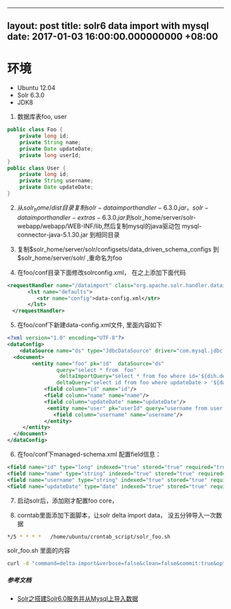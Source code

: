 ---
layout: post
title: solr6 data import with mysql
date: 2017-01-03 16:00:00.000000000 +08:00
------------------------------------------

# 环境
* Ubuntu 12.04 
* Solr 6.3.0
* JDK8

1. 数据库表foo, user
```java
public class Foo {
    private long id;
    private String name;
    private Date updateDate;
    private long userId;
}
public class User {
    private long id;
    private String username;
    private Date updateDate;
}
```

2. 从$solr_home/dist 目录复制solr-dataimporthandler-6.3.0.jar，solr-dataimporthandler-extras-6.3.0.jar 到$solr_home/server/solr-webapp/webapp/WEB-INF/lib,然后复制mysql的java驱动包 mysql-connector-java-5.1.30.jar 到相同目录

3. 复制$solr_home/server/solr/configsets/data_driven_schema_configs 到 $solr_home/server/solr/ ,重命名为foo

4. 在foo/conf目录下面修改solrconfig.xml， 在<requestHandler name="/select" class="solr.SearchHandler">之上添加下面代码
```xml
<requestHandler name="/dataimport" class="org.apache.solr.handler.dataimport.DataImportHandler">  
　     <lst name="defaults">  
　        <str name="config">data-config.xml</str>  
　     </lst>  
　</requestHandler>  
```

5. 在foo/conf下新建data-config.xml文件, 里面内容如下
```xml
<?xml version="1.0" encoding="UTF-8"?>  
<dataConfig>  
    <dataSource name="ds" type="JdbcDataSource" driver="com.mysql.jdbc.Driver" url="jdbc:mysql://localhost:3306/testdb" user="root" password="root" batchSize="-1" />  
  <document>  
        <entity name="foo" pk="id"  dataSource="ds"   
                query="select * from  foo"  
                 deltaImportQuery="select * from foo where id='${dih.delta.id}'"  
                deltaQuery="select id from foo where updateDate > '${dataimporter.last_index_time}'">  
			<field column="id" name="id"/>  
			<field column="name" name="name"/>              
            <field column="updateDate" name="updateDate"/>  
			 <entity name="user" pk="userId" query="username from user where userId='${foo.userId}'">
               <field column="username" name="username"/>  
            </entity>
     </entity>  
  </document>  
</dataConfig>  
```

6. 在foo/conf下managed-schema.xml 配置field信息：
```xml
<field name="id" type="long" indexed="true" stored="true" required="true" multiValued="false" />
<field name="name" type="string" indexed="true" stored="true" required="true" multiValued="false" />
<field name="username" type="string" indexed="true" stored="true" required="true" multiValued="false" />
<field name="updateDate" type="date" indexed="true" stored="true" required="true" multiValued="false" /> 
```


7. 启动solr后，添加刚才配置foo core，


8. corntab里面添加下面脚本，让solr delta import data， 没五分钟导入一次数据
```bash
*/5 * * * *	  /home/ubuntu/crontab_script/solr_foo.sh
```
solr_foo.sh 里面的内容
```bash
curl -d "command=delta-import&verbose=false&clean=false&commit:true&optimize:false&core:foo&name:dataimport" "http://127.0.0.1:8983/solr/foo/dataimport?_="+$(date +%s)+"&indent=on&wt=json"
```

##### 参考文档
* [ Solr之搭建Solr6.0服务并从Mysql上导入数据](http://blog.csdn.net/linzhiqiang0316/article/details/51464461)
